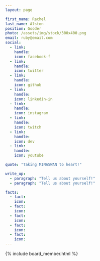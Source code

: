 ```yaml
---
layout: page

first_name: Rachel
last_name: Alston
position: Gooder
photo: /assets/img/stock/300x400.png
email: ruby@email.com
social:
  - link: 
    handle: 
    icon: facebook-f
  - link: 
    handle: 
    icon: twitter
  - link: 
    handle: 
    icon: github
  - link: 
    handle: 
    icon: linkedin-in
  - link: 
    handle: 
    icon: instagram
  - link: 
    handle: 
    icon: twitch
  - link: 
    handle: 
    icon: dev
  - link: 
    handle: 
    icon: youtube

quote: "Taking MINASWAN to heart!"

write_up:
  - paragraph: "Tell us about yourself!"
  - paragraph: "Tell us about yourself!"

facts:
  - fact: 
    icon: 
  - fact: 
    icon: 
  - fact: 
    icon: 
  - fact: 
    icon: 
  - fact: 
    icon: 
---
```


{% include board_member.html %}
